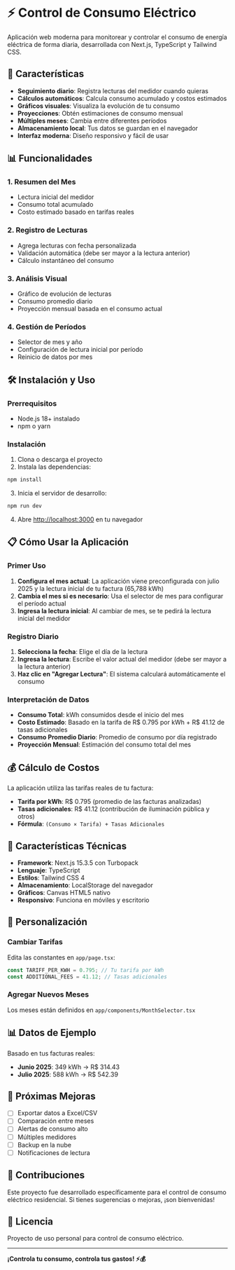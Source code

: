 # ⚡ Control de Consumo Eléctrico

Aplicación web moderna para monitorear y controlar el consumo de energía eléctrica de forma diaria, desarrollada con Next.js, TypeScript y Tailwind CSS.

## 🚀 Características

- **Seguimiento diario**: Registra lecturas del medidor cuando quieras
- **Cálculos automáticos**: Calcula consumo acumulado y costos estimados
- **Gráficos visuales**: Visualiza la evolución de tu consumo
- **Proyecciones**: Obtén estimaciones de consumo mensual
- **Múltiples meses**: Cambia entre diferentes períodos
- **Almacenamiento local**: Tus datos se guardan en el navegador
- **Interfaz moderna**: Diseño responsivo y fácil de usar

## 📊 Funcionalidades

### 1. Resumen del Mes
- Lectura inicial del medidor
- Consumo total acumulado
- Costo estimado basado en tarifas reales

### 2. Registro de Lecturas
- Agrega lecturas con fecha personalizada
- Validación automática (debe ser mayor a la lectura anterior)
- Cálculo instantáneo del consumo

### 3. Análisis Visual
- Gráfico de evolución de lecturas
- Consumo promedio diario
- Proyección mensual basada en el consumo actual

### 4. Gestión de Períodos
- Selector de mes y año
- Configuración de lectura inicial por período
- Reinicio de datos por mes

## 🛠️ Instalación y Uso

### Prerrequisitos
- Node.js 18+ instalado
- npm o yarn

### Instalación

1. Clona o descarga el proyecto
2. Instala las dependencias:
```bash
npm install
```

3. Inicia el servidor de desarrollo:
```bash
npm run dev
```

4. Abre [http://localhost:3000](http://localhost:3000) en tu navegador

## 📋 Cómo Usar la Aplicación

### Primer Uso
1. **Configura el mes actual**: La aplicación viene preconfigurada con julio 2025 y la lectura inicial de tu factura (65,788 kWh)
2. **Cambia el mes si es necesario**: Usa el selector de mes para configurar el período actual
3. **Ingresa la lectura inicial**: Al cambiar de mes, se te pedirá la lectura inicial del medidor

### Registro Diario
1. **Selecciona la fecha**: Elige el día de la lectura
2. **Ingresa la lectura**: Escribe el valor actual del medidor (debe ser mayor a la lectura anterior)
3. **Haz clic en "Agregar Lectura"**: El sistema calculará automáticamente el consumo

### Interpretación de Datos
- **Consumo Total**: kWh consumidos desde el inicio del mes
- **Costo Estimado**: Basado en la tarifa de R$ 0.795 por kWh + R$ 41.12 de tasas adicionales
- **Consumo Promedio Diario**: Promedio de consumo por día registrado
- **Proyección Mensual**: Estimación del consumo total del mes

## 💰 Cálculo de Costos

La aplicación utiliza las tarifas reales de tu factura:
- **Tarifa por kWh**: R$ 0.795 (promedio de las facturas analizadas)
- **Tasas adicionales**: R$ 41.12 (contribución de iluminación pública y otros)
- **Fórmula**: `(Consumo × Tarifa) + Tasas Adicionales`

## 📱 Características Técnicas

- **Framework**: Next.js 15.3.5 con Turbopack
- **Lenguaje**: TypeScript
- **Estilos**: Tailwind CSS 4
- **Almacenamiento**: LocalStorage del navegador
- **Gráficos**: Canvas HTML5 nativo
- **Responsivo**: Funciona en móviles y escritorio

## 🔧 Personalización

### Cambiar Tarifas
Edita las constantes en `app/page.tsx`:
```typescript
const TARIFF_PER_KWH = 0.795; // Tu tarifa por kWh
const ADDITIONAL_FEES = 41.12; // Tasas adicionales
```

### Agregar Nuevos Meses
Los meses están definidos en `app/components/MonthSelector.tsx`

## 📊 Datos de Ejemplo

Basado en tus facturas reales:
- **Junio 2025**: 349 kWh → R$ 314.43
- **Julio 2025**: 588 kWh → R$ 542.39

## 🚀 Próximas Mejoras

- [ ] Exportar datos a Excel/CSV
- [ ] Comparación entre meses
- [ ] Alertas de consumo alto
- [ ] Múltiples medidores
- [ ] Backup en la nube
- [ ] Notificaciones de lectura

## 🤝 Contribuciones

Este proyecto fue desarrollado específicamente para el control de consumo eléctrico residencial. Si tienes sugerencias o mejoras, ¡son bienvenidas!

## 📄 Licencia

Proyecto de uso personal para control de consumo eléctrico.

---

**¡Controla tu consumo, controla tus gastos! ⚡💰**
